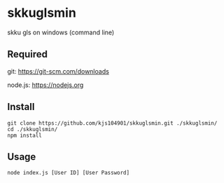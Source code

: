 # skkuglsmin

skku gls on windows (command line)

## Required

git: https://git-scm.com/downloads

node.js: https://nodejs.org

## Install

```
git clone https://github.com/kjs104901/skkuglsmin.git ./skkuglsmin/
cd ./skkuglsmin/
npm install
```

## Usage

```
node index.js [User ID] [User Password]
```